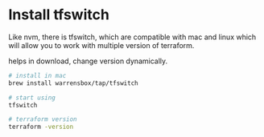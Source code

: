 # Install tfswitch

Like nvm, there is tfswitch, which are compatible with mac and linux which will allow you to work with multiple version of terraform.

helps in download, change version dynamically.

```sh
# install in mac
brew install warrensbox/tap/tfswitch

# start using
tfswitch

# terraform version
terraform -version
```
